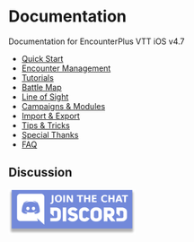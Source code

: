 # Documentation

Documentation for EncounterPlus VTT iOS v4.7

* [Quick Start](quick-start)
* [Encounter Management](encounter-management)
* [Tutorials](tutorials)
* [Battle Map](battle-map)
* [Line of Sight](line-of-sight)
* [Campaigns & Modules](campaigns-and-modules)
* [Import & Export](import-and-export)
* [Tips & Tricks](tips-and-tricks)
* [Special Thanks](special-thanks)
* [FAQ](faq)

## Discussion

<a target="_blank" href="https://discord.gg/rc8Bez8"><img  height="80" src="images/discord.png"></a>
